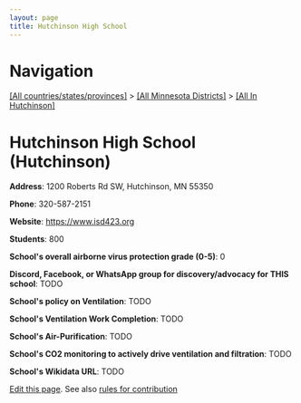 ```yaml
---
layout: page
title: Hutchinson High School
---
```

# Navigation

[[All countries/states/provinces]](../../..) > [[All Minnesota Districts]](../..) > [[All In Hutchinson]](..)

# Hutchinson High School (Hutchinson)

**Address**: 1200 Roberts Rd SW, Hutchinson, MN 55350

**Phone**: 320-587-2151

**Website**: <https://www.isd423.org>

**Students**: 800

**School's overall airborne virus protection grade (0-5)**: 0

**Discord, Facebook, or WhatsApp group for discovery/advocacy for THIS school**: TODO

**School's policy on Ventilation**: TODO

**School's Ventilation Work Completion**: TODO

**School's Air-Purification**: TODO

**School's CO2 monitoring to actively drive ventilation and filtration**: TODO

**School's Wikidata URL**: TODO


[Edit this page](https://github.com/ventilate-schools/MN/edit/main/./Hutchinson/Hutchinson_High_School.md). See also [rules for contribution](../../../contribution-rules/)